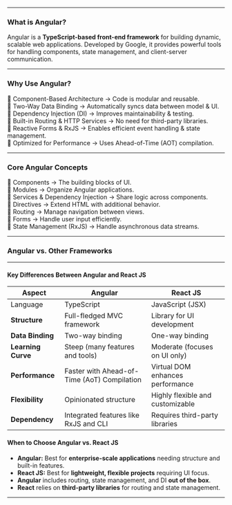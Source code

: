 <br>

---

### What is Angular?

Angular is a **TypeScript-based front-end framework** for building dynamic, scalable web applications. Developed by Google, it provides powerful tools for handling components, state management, and client-server communication.

---

### Why Use Angular?

<div class="bullet5">

🔹 <span class="emphasis">Component-Based Architecture</span> → Code is modular and reusable.  
🔹 <span class="emphasis">Two-Way Data Binding</span> → Automatically syncs data between model & UI.  
🔹 <span class="emphasis">Dependency Injection (DI)</span> → Improves maintainability & testing.  
🔹 <span class="emphasis">Built-in Routing & HTTP Services</span> → No need for third-party libraries.  
🔹 <span class="emphasis">Reactive Forms & RxJS</span> → Enables efficient event handling & state management.  
🔹 <span class="emphasis">Optimized for Performance</span> → Uses Ahead-of-Time (AOT) compilation.

</div>

---

### Core Angular Concepts

<div class="bullet5">

🔹 <span class="emphasis">Components</span> → The building blocks of UI.  
🔹 <span class="emphasis">Modules</span> → Organize Angular applications.  
🔹 <span class="emphasis">Services & Dependency Injection</span> → Share logic across components.  
🔹 <span class="emphasis">Directives</span> → Extend HTML with additional behavior.  
🔹 <span class="emphasis">Routing</span> → Manage navigation between views.  
🔹 <span class="emphasis">Forms</span> → Handle user input efficiently.  
🔹 <span class="emphasis">State Management (RxJS)</span> → Handle asynchronous data streams.

</div>

---

### Angular vs. Other Frameworks

---

#### Key Differences Between Angular and React JS

<table class="notesTable">
    <thead>
        <tr class="tableHeader">
            <th class="tableCellHeader">Aspect</th>
            <th class="tableCellHeader">Angular</th>
            <th class="tableCellHeader">React JS</th>
        </tr>
    </thead>
    <tbody>
        <tr class="tableRow">
            <td class="tableCell"><span class="emphasis">Language</span></td>
            <td class="tableCell">TypeScript</td>
            <td class="tableCell">JavaScript (JSX)</td>
        </tr>
        <tr class="tableRow">
            <td class="tableCell"><strong>Structure</strong></td>
            <td class="tableCell">Full-fledged MVC framework</td>
            <td class="tableCell">Library for UI development</td>
        </tr>
        <tr class="tableRow">
            <td class="tableCell"><strong>Data Binding</strong></td>
            <td class="tableCell">Two-way binding</td>
            <td class="tableCell">One-way binding</td>
        </tr>
        <tr class="tableRow">
            <td class="tableCell"><strong>Learning Curve</strong></td>
            <td class="tableCell">Steep (many features and tools)</td>
            <td class="tableCell">Moderate (focuses on UI only)</td>
        </tr>
        <tr class="tableRow">
            <td class="tableCell"><strong>Performance</strong></td>
            <td class="tableCell">Faster with Ahead-of-Time (AoT) Compilation</td>
            <td class="tableCell">Virtual DOM enhances performance</td>
        </tr>
        <tr class="tableRow">
            <td class="tableCell"><strong>Flexibility</strong></td>
            <td class="tableCell">Opinionated structure</td>
            <td class="tableCell">Highly flexible and customizable</td>
        </tr>
        <tr class="tableRow">
            <td class="tableCell"><strong>Dependency</strong></td>
            <td class="tableCell">Integrated features like RxJS and CLI</td>
            <td class="tableCell">Requires third-party libraries</td>
        </tr>
    </tbody>
</table>

#### **When to Choose Angular vs. React JS**

- **Angular:** Best for **enterprise-scale applications** needing structure and built-in features.
- **React JS:** Best for **lightweight, flexible projects** requiring UI focus.
- **Angular** includes routing, state management, and DI **out of the box**.
- **React** relies on **third-party libraries** for routing and state management.

---
